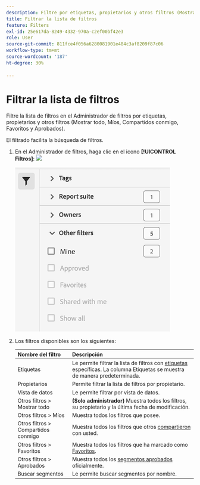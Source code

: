 ```yaml
---
description: Filtre por etiquetas, propietarios y otros filtros (Mostrar todo, Míos, Compartidos conmigo, Favoritos y Aprobados).
title: Filtrar la lista de filtros
feature: Filters
exl-id: 25e617da-8249-4332-970a-c2ef00bf42e3
role: User
source-git-commit: 811fce4f056a6280081901e484c3af8209f87c06
workflow-type: tm+mt
source-wordcount: '187'
ht-degree: 30%

---
```


# Filtrar la lista de filtros

Filtre la lista de filtros en el Administrador de filtros por etiquetas, propietarios y otros filtros (Mostrar todo, Míos, Compartidos conmigo, Favoritos y Aprobados).

El filtrado facilita la búsqueda de filtros.

1. En el Administrador de filtros, haga clic en el icono **[!UICONTROL Filtros]**: ![](https://spectrum.adobe.com/static/icons/workflow_18/Smock_Filter_18_N.svg)

   ![Administrador de filtros que muestra el icono Filtros y los filtros disponibles.](assets/filtering.png)

2. Los filtros disponibles son los siguientes:

   | Nombre del filtro | Descripción |
   |---|---|
   | Etiquetas | Le permite filtrar la lista de filtros con [etiquetas](/help/components/filters/filters-tag.md) específicas. La columna Etiquetas se muestra de manera predeterminada. |
   | Propietarios | Permite filtrar la lista de filtros por propietario. |
   | Vista de datos | Le permite filtrar por vista de datos. |
   | Otros filtros > Mostrar todo | **(Solo administrador)** Muestra todos los filtros, su propietario y la última fecha de modificación. |
   | Otros filtros > Míos | Muestra todos los filtros que posee. |
   | Otros filtros > Compartidos conmigo | Muestra todos los filtros que otros [compartieron](/help/components/filters/filters-share.md) con usted. |
   | Otros filtros > Favoritos | Muestra todos los filtros que ha marcado como [Favoritos](/help/components/filters/filters-favorite.md). |
   | Otros filtros > Aprobados | Muestra todos los [segmentos aprobados](/help/components/filters/filters-approve.md) oficialmente. |
   | Buscar segmentos | Le permite buscar segmentos por nombre. |
